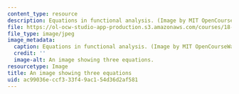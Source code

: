 ```yaml
---
content_type: resource
description: Equations in functional analysis. (Image by MIT OpenCourseWare.)
file: https://ol-ocw-studio-app-production.s3.amazonaws.com/courses/18-102-introduction-to-functional-analysis-spring-2009/ac99036eccf333f49ac154d36d2af581_18-102s09.jpg
file_type: image/jpeg
image_metadata:
  caption: Equations in functional analysis. (Image by MIT OpenCourseWare.)
  credit: ''
  image-alt: An image showing three equations.
resourcetype: Image
title: An image showing three equations
uid: ac99036e-ccf3-33f4-9ac1-54d36d2af581
---
```

